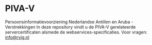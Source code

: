 # PIVA-V
Persoonsinformatievoorziening Nederlandse Antillen en Aruba - Verstrekkingen
In deze repository vindt u de PIVA-V gerelateerde servercertificaten alsmede de webservices-specificaties. 
Voor vragen: info@rvig.nl
